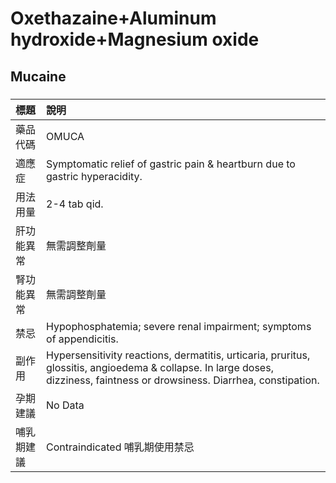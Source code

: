 # Oxethazaine+Aluminum hydroxide+Magnesium oxide

## Mucaine

##### 

| 標題       | 說明                                                                                                                                                                       |
|:-----------|:---------------------------------------------------------------------------------------------------------------------------------------------------------------------------|
| 藥品代碼   | OMUCA                                                                                                                                                                      |
| 適應症     | Symptomatic relief of gastric pain & heartburn due to gastric hyperacidity.                                                                                                |
| 用法用量   | 2-4 tab qid.                                                                                                                                                               |
| 肝功能異常 | 無需調整劑量                                                                                                                                                               |
| 腎功能異常 | 無需調整劑量                                                                                                                                                               |
| 禁忌       | Hypophosphatemia; severe renal impairment; symptoms of appendicitis.                                                                                                       |
| 副作用     | Hypersensitivity reactions, dermatitis, urticaria, pruritus, glossitis, angioedema & collapse. In large doses, dizziness, faintness or drowsiness. Diarrhea, constipation. |
| 孕期建議   | No Data                                                                                                                                                                    |
| 哺乳期建議 | Contraindicated 哺乳期使用禁忌                                                                                                                                             |

